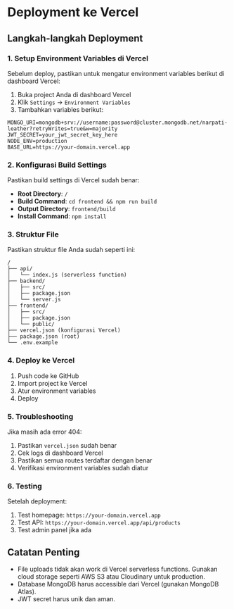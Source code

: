 # Deployment ke Vercel

## Langkah-langkah Deployment

### 1. Setup Environment Variables di Vercel

Sebelum deploy, pastikan untuk mengatur environment variables berikut di dashboard Vercel:

1. Buka project Anda di dashboard Vercel
2. Klik `Settings` → `Environment Variables`
3. Tambahkan variables berikut:

```
MONGO_URI=mongodb+srv://username:password@cluster.mongodb.net/narpati-leather?retryWrites=true&w=majority
JWT_SECRET=your_jwt_secret_key_here
NODE_ENV=production
BASE_URL=https://your-domain.vercel.app
```

### 2. Konfigurasi Build Settings

Pastikan build settings di Vercel sudah benar:

- **Root Directory**: `/`
- **Build Command**: `cd frontend && npm run build`
- **Output Directory**: `frontend/build`
- **Install Command**: `npm install`

### 3. Struktur File

Pastikan struktur file Anda sudah seperti ini:

```
/
├── api/
│   └── index.js (serverless function)
├── backend/
│   ├── src/
│   ├── package.json
│   └── server.js
├── frontend/
│   ├── src/
│   ├── package.json
│   └── public/
├── vercel.json (konfigurasi Vercel)
├── package.json (root)
└── .env.example
```

### 4. Deploy ke Vercel

1. Push code ke GitHub
2. Import project ke Vercel
3. Atur environment variables
4. Deploy

### 5. Troubleshooting

Jika masih ada error 404:

1. Pastikan `vercel.json` sudah benar
2. Cek logs di dashboard Vercel
3. Pastikan semua routes terdaftar dengan benar
4. Verifikasi environment variables sudah diatur

### 6. Testing

Setelah deployment:

1. Test homepage: `https://your-domain.vercel.app`
2. Test API: `https://your-domain.vercel.app/api/products`
3. Test admin panel jika ada

## Catatan Penting

- File uploads tidak akan work di Vercel serverless functions. Gunakan cloud storage seperti AWS S3 atau Cloudinary untuk production.
- Database MongoDB harus accessible dari Vercel (gunakan MongoDB Atlas).
- JWT secret harus unik dan aman.
